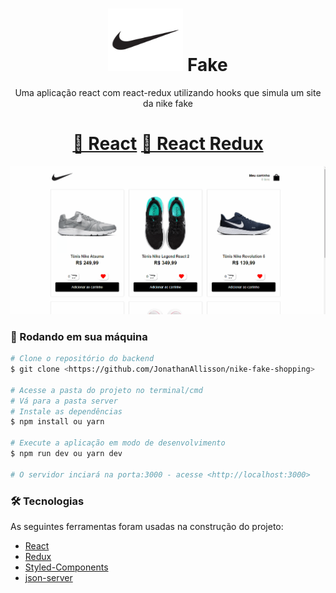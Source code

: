 <h1 align="center">
    <img src="./src/assets/nike-logo.png" alt="fake" width="120" height="100"> 
    <span>Fake</span>
</h1>
<p align="center">Uma aplicação react com react-redux utilizando hooks que simula um site da nike fake</p>

<h1 align="center">
    <a href="https://pt-br.reactjs.org/">🔗 React</a>
    <a href="https://react-redux.js.org/api/hooks">🔗 React Redux</a>
</h1>

<div align="center">
    <img src="./src/assets/nikefake.gif">
</div>

### 🎲 Rodando em sua máquina

```bash
# Clone o repositório do backend
$ git clone <https://github.com/JonathanAllisson/nike-fake-shopping>

# Acesse a pasta do projeto no terminal/cmd
# Vá para a pasta server
# Instale as dependências
$ npm install ou yarn

# Execute a aplicação em modo de desenvolvimento
$ npm run dev ou yarn dev

# O servidor inciará na porta:3000 - acesse <http://localhost:3000>

```

### 🛠 Tecnologias

As seguintes ferramentas foram usadas na construção do projeto:

- [React](https://pt-br.reactjs.org/)
- [Redux](https://react-redux.js.org/api/hooks)
- [Styled-Components](https://styled-components.com/)
- [json-server](https://github.com/typicode/json-server)
